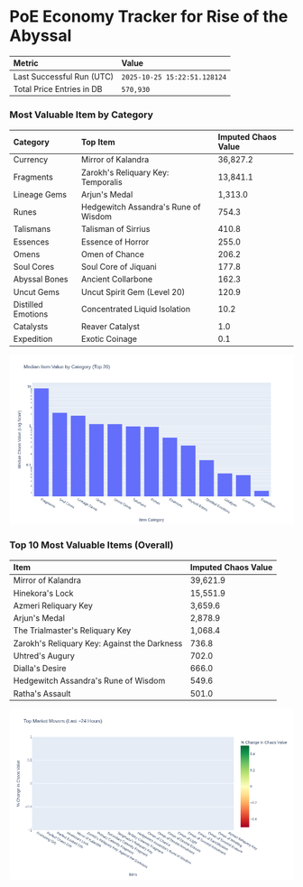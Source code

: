# PoE Economy Tracker for Rise of the Abyssal

<!-- START_MAINTENANCE -->
| Metric | Value |
|:---|:---|
| Last Successful Run (UTC) | `2025-10-25 15:22:51.128124` |
| Total Price Entries in DB | `570,930` |

<!-- END_MAINTENANCE -->

<!-- START_DATAFRAME_DEBUG -->
<!-- END_DATAFRAME_DEBUG -->

<!-- START_CATEGORY_ANALYSIS -->
### Most Valuable Item by Category
| Category | Top Item | Imputed Chaos Value |
| :--- | :--- | :--- |
| Currency | Mirror of Kalandra | 36,827.2 |
| Fragments | Zarokh's Reliquary Key: Temporalis | 13,841.1 |
| Lineage Gems | Arjun's Medal | 1,313.0 |
| Runes | Hedgewitch Assandra's Rune of Wisdom | 754.3 |
| Talismans | Talisman of Sirrius | 410.8 |
| Essences | Essence of Horror | 255.0 |
| Omens | Omen of Chance | 206.2 |
| Soul Cores | Soul Core of Jiquani | 177.8 |
| Abyssal Bones | Ancient Collarbone | 162.3 |
| Uncut Gems | Uncut Spirit Gem (Level 20) | 120.9 |
| Distilled Emotions | Concentrated Liquid Isolation | 10.2 |
| Catalysts | Reaver Catalyst | 1.0 |
| Expedition | Exotic Coinage | 0.1 |


![Category Analysis Chart](charts/category_analysis.png)
<!-- END_ANALYSIS -->

<!-- START_ANALYSIS -->
### Top 10 Most Valuable Items (Overall)
| Item | Imputed Chaos Value |
| :--- | :--- |
| Mirror of Kalandra | 39,621.9 |
| Hinekora's Lock | 15,551.9 |
| Azmeri Reliquary Key | 3,659.6 |
| Arjun's Medal | 2,878.9 |
| The Trialmaster's Reliquary Key | 1,068.4 |
| Zarokh's Reliquary Key: Against the Darkness | 736.8 |
| Uhtred's Augury | 702.0 |
| Dialla's Desire | 666.0 |
| Hedgewitch Assandra's Rune of Wisdom | 549.6 |
| Ratha's Assault | 501.0 |


![Market Movers Chart](charts/market_movers.png)
<!-- END_ANALYSIS -->
